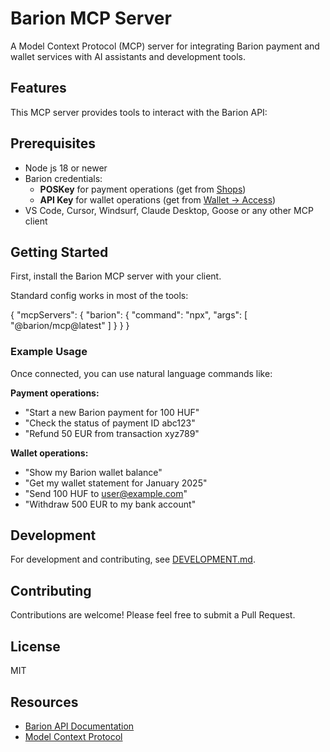 # Barion MCP Server

A Model Context Protocol (MCP) server for integrating Barion payment and wallet services with AI assistants and development tools.

## Features

This MCP server provides tools to interact with the Barion API:



## Prerequisites

* Node js 18 or newer
* Barion credentials:
   - **POSKey** for payment operations (get from [Shops](https://secure.barion.com/Shop))
   - **API Key** for wallet operations (get from [Wallet -> Access](https://secure.barion.com/Access))
* VS Code, Cursor, Windsurf, Claude Desktop, Goose or any other MCP client


## Getting Started
First, install the Barion MCP server with your client.

Standard config works in most of the tools:

{
  "mcpServers": {
    "barion": {
      "command": "npx",
      "args": [
        "@barion/mcp@latest"
      ]
    }
  }
}

### Example Usage

Once connected, you can use natural language commands like:

**Payment operations:**
- "Start a new Barion payment for 100 HUF"
- "Check the status of payment ID abc123"
- "Refund 50 EUR from transaction xyz789"

**Wallet operations:**
- "Show my Barion wallet balance"
- "Get my wallet statement for January 2025"
- "Send 100 HUF to user@example.com"
- "Withdraw 500 EUR to my bank account"

## Development

For development and contributing, see [DEVELOPMENT.md](DEVELOPMENT.md).


## Contributing

Contributions are welcome! Please feel free to submit a Pull Request.

## License

MIT

## Resources

- [Barion API Documentation](https://docs.barion.com/)
- [Model Context Protocol](https://modelcontextprotocol.io/)
